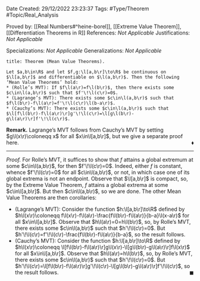 <div class="topSpace"></div>

Date Created: 29/12/2022 23:23:37
Tags: #Type/Theorem #Topic/Real_Analysis

Proved by: [[Real Numbers#^heine-borel]], [[Extreme Value Theorem]], [[Differentiation Theorems in R]]
References: <i>Not Applicable</i>
Justifications: <i>Not Applicable</i>

Specializations: <i>Not Applicable</i>
Generalizations: <i>Not Applicable</i>

``` ad-Theorem
title: Theorem (Mean Value Theorems).

Let $a,b\in\R$ and let $f,g:\l[a,b\r]\to\R$ be continuous on $\l[a,b\r]$ and differentiable on $\l(a,b\r)$. Then the following ‘Mean Value Theorems’ hold:
* (Rolle’s MVT): If $f\l(a\r)=f\l(b\r)$, then there exists some $c\in\l(a,b\r)$ such that $f'\!\l(c\r)=0$.
* (Lagrange’s MVT): There exists some $c\in\l(a,b\r)$ such that $f\l(b\r)-f\l(a\r)=f'\!\l(c\r)\l(b-a\r)$.
* (Cauchy’s MVT): There exists some $c\in\l(a,b\r)$ such that $\l[f\l(b\r)-f\l(a\r)\r]g'\!\l(c\r)=\l[g\l(b\r)-g\l(a\r)\r]f'\!\l(c\r)$.

```

<b>Remark.</b> Lagrange’s MVT follows from Cauchy’s MVT by setting $g\l(x\r)\coloneqq x$ for all $x\in\l[a,b\r]$, but we give a separate proof here.<span style="float:right;">$\blacklozenge$</span>

---

<i>Proof.</i> For Rolle’s MVT, it suffices to show that $f$ attains a global extremum at some $c\in\l(a,b\r)$, for then $f'\!\l(c\r)=0$. Indeed, either $f$ is constant, whence $f'\!\l(c\r)=0$ for all $c\in\l(a,b\r)$, or not, in which case one of its global extrema is not an endpoint. Observe that $\l[a,b\r]$ is compact, so, by the Extreme Value Theorem, $f$ attains a global extrema at some $c\in\l[a,b\r]$. But then $c\in\l(a,b\r)$, so we are done. The other Mean Value Theorems are then corollaries:

* (Lagrange’s MVT): Consider the function $h:\l[a,b\r]\to\R$ defined by $h\l(x\r)\coloneqq f\l(x\r)-f\l(a\r)-\frac{f\l(b\r)-f\l(a\r)}{b-a}\l(x-a\r)$ for all $x\in\l[a,b\r]$. Observe that $h\l(a\r)=0=h\l(b\r)$, so, by Rolle’s MVT, there exists some $c\in\l(a,b\r)$ such that $h'\!\l(c\r)=0$. But $h'\!\l(c\r)=f'\!\l(c\r)-\frac{f\l(b\r)-f\l(a\r)}{b-a}$, so the result follows.
* (Cauchy’s MVT): Consider the function $h:\l[a,b\r]\to\R$ defined by $h\l(x\r)\coloneqq \l[f\l(b\r)-f\l(a\r)\r]g\l(x\r)-\l[g\l(b\r)-g\l(a\r)\r]f\l(x\r)$ for all $x\in\l[a,b\r]$. Observe that $h\l(a\r)=h\l(b\r)$, so, by Rolle’s MVT, there exists some $c\in\l(a,b\r)$ such that $h'\!\l(c\r)=0$. But $h'\!\l(c\r)=\l[f\l(b\r)-f\l(a\r)\r]g'\!\l(c\r)-\l[g\l(b\r)-g\l(a\r)\r]f'\!\l(c\r)$, so the result follows.<span style="float:right;">$\blacksquare$</span>
